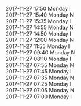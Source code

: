 2017-11-27 17:50 Monday  I  
2017-11-27 15:40 Monday  N  
2017-11-27 15:35 Monday  I  
2017-11-27 14:55 Monday  N  
2017-11-27 14:50 Monday  I  
2017-11-27 12:00 Monday  N  
2017-11-27 11:55 Monday  I  
2017-11-27 09:40 Monday  N  
2017-11-27 08:10 Monday  I  
2017-11-27 07:55 Monday  N  
2017-11-27 07:45 Monday  I  
2017-11-27 07:35 Monday  N  
2017-11-27 07:25 Monday  I  
2017-11-27 07:05 Monday  N  
2017-11-27 07:00 Monday  I  
